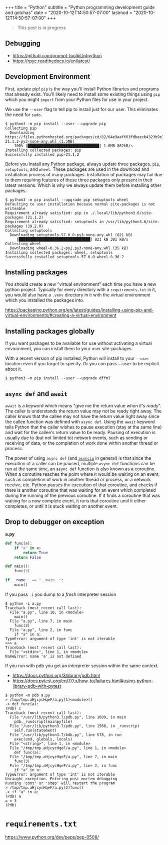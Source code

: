 +++
title = "Python"
subtitle = "Python programming development guide and gotchas"
date = "2020-10-12T14:50:57-07:00"
lastmod = "2020-10-12T14:50:57-07:00"
+++

> This post is in progress

## Debugging

- https://github.com/prompt-toolkit/ptpython
- https://rpyc.readthedocs.io/en/latest/

## Development Environment

First, update pip! `pip` is the way you'll install Python libraries and
programs that already exist. You'll likely need to install some existing things
using `pip` which you might `import` from your Python files for use in your
project.

We use the `--user` flag to tell pip to install just for our user. This
eliminates the need for `sudo`.

```console
$ python3 -m pip install --user --upgrade pip
Collecting pip
  Downloading https://files.pythonhosted.org/packages/cd/82/04e9aaf603fdbaecb4323b9e723f13c92c245f6ab2902195c53987848c78/pip-21.1.2-py3-none-any.whl (1.5MB)
    100% |████████████████████████████████| 1.6MB 862kB/s
Installing collected packages: pip
Successfully installed pip-21.1.2
```

Before you install any Python package, always update three packages. `pip`,
`setuptools`, and `wheel`. These packages are used in the download and
installation process of many packages. Installation of packages may fail due to
them requiring features of these three packages only present in their latest
versions. Which is why we always update them before installing other packages.

```console
$ python3 -m pip install --upgrade pip setuptools wheel
Defaulting to user installation because normal site-packages is not writeable
Requirement already satisfied: pip in ./.local/lib/python3.6/site-packages (21.1.2)
Requirement already satisfied: setuptools in /usr/lib/python3.6/site-packages (39.2.0)
Collecting setuptools
  Downloading setuptools-57.0.0-py3-none-any.whl (821 kB)
     |████████████████████████████████| 821 kB 381 kB/s
Collecting wheel
  Downloading wheel-0.36.2-py2.py3-none-any.whl (35 kB)
Installing collected packages: wheel, setuptools
Successfully installed setuptools-57.0.0 wheel-0.36.2
```

## Installing packages

You should create a new "virtual environment" each time you have a new
python project. Typically for every directory with a `requirements.txt` in it,
you would also have a `.venv` directory in it with the virtual environment
which you installed the packages into.

https://packaging.python.org/en/latest/guides/installing-using-pip-and-virtual-environments/#creating-a-virtual-environment

## Installing packages globally

If you want packages to be available for use without activating a virtual
environment, you can install them to your user site-packages.

With a recent version of pip installed, Python will install to your `--user`
location even if you forget to specify. Or you can pass `--user` to be
explicit about it.

```console
$ python3 -m pip install --user --upgrade dffml
```

## `async def` and `await`

`await` is a keyword which means "give me the return value *when it's ready*".
The caller is understands the return value may not be ready right away. The
caller knows that the callee may not have the return value right away since the
callee function was defined with `async def`. Using the `await` keyword tells
Python that the caller wishes to pause execution (stay at the same line) and
wait for the callee's return value to be ready. Pausing of execution is usually
due to (but not limited to) network events, such as sending or receiving of
data, or the completion of work done within another thread or process.

The power of using `async def` (and
[`asyncio`](https://docs.python.org/3.7/library/asyncio-task.html) in general)
is that since the execution of a caller can be paused, multiple `async def`
functions can be run at the same time, an `async def` function is also known as
a coroutine. When a coroutine reaches the point where it would be waiting on an
event, such as completion of work in another thread or process, or a network
receive, etc. Python pauses the execution of that coroutine, and checks if there
is another coroutine that was waiting for an event which completed during the
running of the previous coroutine. If it finds a coroutine that was waiting for
a now complete event, it runs that coroutine until it either completes, or until
it is stuck waiting on another event.

## Drop to debugger on exception

**a.py**

```python
def func(a):
    if "a" in a:
        return True
    return False

def main():
    func(3)

if __name__ == "__main__":
    main()
```

If you pass `-i` you dump to a *fresh* interpreter session

```console
$ python -i a.py
Traceback (most recent call last):
  File "a.py", line 10, in <module>
    main()
  File "a.py", line 7, in main
    func(3)
  File "a.py", line 2, in func
    if "a" in a:
TypeError: argument of type 'int' is not iterable
>>> a
Traceback (most recent call last):
  File "<stdin>", line 1, in <module>
NameError: name 'a' is not defined
```

If you run with pdb you get an interpreter session within
the same context.

- https://docs.python.org/3/library/pdb.html
- https://docs.pytest.org/en/7.0.x/how-to/failures.html#using-python-library-pdb-with-pytest

```console
$ python -m pdb a.py
> /tmp/tmp.aHjcycHqeF/a.py(1)<module>()
-> def func(a):
(Pdb) c
Traceback (most recent call last):
  File "/usr/lib/python3.7/pdb.py", line 1699, in main
    pdb._runscript(mainpyfile)
  File "/usr/lib/python3.7/pdb.py", line 1568, in _runscript
    self.run(statement)
  File "/usr/lib/python3.7/bdb.py", line 578, in run
    exec(cmd, globals, locals)
  File "<string>", line 1, in <module>
  File "/tmp/tmp.aHjcycHqeF/a.py", line 1, in <module>
    def func(a):
  File "/tmp/tmp.aHjcycHqeF/a.py", line 7, in main
    func(3)
  File "/tmp/tmp.aHjcycHqeF/a.py", line 2, in func
    if "a" in a:
TypeError: argument of type 'int' is not iterable
Uncaught exception. Entering post mortem debugging
Running 'cont' or 'step' will restart the program
> /tmp/tmp.aHjcycHqeF/a.py(2)func()
-> if "a" in a:
(Pdb) a
a = 3
(Pdb)
```

# `requirements.txt`

https://www.python.org/dev/peps/pep-0508/

